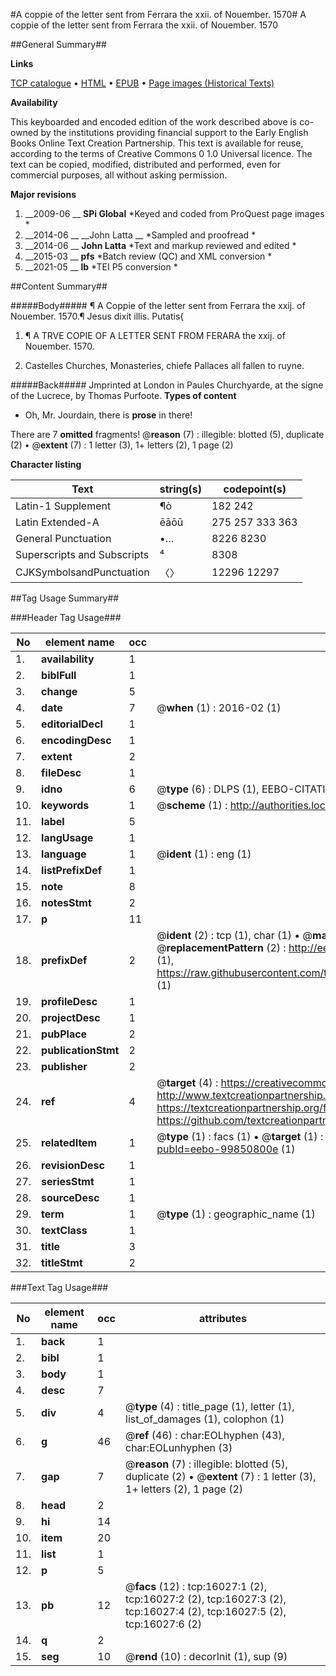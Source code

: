 #A coppie of the letter sent from Ferrara the xxii. of Nouember. 1570#
A coppie of the letter sent from Ferrara the xxii. of Nouember. 1570

##General Summary##

**Links**

[TCP catalogue](http://www.ota.ox.ac.uk/tcp/)  • 
[HTML](http://tei.it.ox.ac.uk/tcp/Texts-HTML/free/A00/A00697.html)  • 
[EPUB](http://tei.it.ox.ac.uk/tcp/Texts-EPUB/free/A00/A00697.epub) • 
[Page images (Historical Texts)](https://historicaltexts.jisc.ac.uk/eebo-99850800e)

**Availability**

This keyboarded and encoded edition of the work described above is co-owned by the
    institutions providing financial support to the Early English Books Online Text Creation
    Partnership. This text is available for reuse, according to the terms of  Creative Commons 0 1.0 Universal
    licence. The text can be copied, modified, distributed and performed, even for commercial
    purposes, all without asking permission.

**Major revisions**

1. __2009-06 __ __SPi Global__ *Keyed and coded from ProQuest page images *
1. __2014-06 __ __John Latta __ *Sampled and proofread *
1. __2014-06 __ __John Latta__ *Text and markup reviewed and edited *
1. __2015-03 __ __pfs__ *Batch review (QC) and XML conversion *
1. __2021-05 __ __lb__ *TEI P5 conversion *

##Content Summary##

#####Body#####
¶ A Coppie of the letter sent from Ferrara the xxij. of Nouember. 1570.¶ Jesus dixit illis. Putatis{
1. ¶ A TRVE COPIE OF A LETTER SENT FROM FERARA the xxij. of Nouember. 1570.

1. Castelles Churches, Monasteries, chiefe Pallaces all fallen to ruyne.

#####Back#####
Jmprinted at London in Paules Churchyarde, at the signe of the Lucrece, by Thomas Purfoote.
**Types of content**

  * Oh, Mr. Jourdain, there is **prose** in there!

There are 7 **omitted** fragments! 
 @__reason__ (7) : illegible: blotted (5), duplicate (2)  •  @__extent__ (7) : 1 letter (3), 1+ letters (2), 1 page (2)

**Character listing**


|Text|string(s)|codepoint(s)|
|---|---|---|
|Latin-1 Supplement|¶ò|182 242|
|Latin Extended-A|ēāōū|275 257 333 363|
|General Punctuation|•…|8226 8230|
|Superscripts             and Subscripts|⁴|8308|
|CJKSymbolsandPunctuation|〈〉|12296 12297|

##Tag Usage Summary##

###Header Tag Usage###

|No|element name|occ|attributes|
|---|---|---|---|
|1.|__availability__|1||
|2.|__biblFull__|1||
|3.|__change__|5||
|4.|__date__|7| @__when__ (1) : 2016-02 (1)|
|5.|__editorialDecl__|1||
|6.|__encodingDesc__|1||
|7.|__extent__|2||
|8.|__fileDesc__|1||
|9.|__idno__|6| @__type__ (6) : DLPS (1), EEBO-CITATION (1), VID (1), EEBO-PROQUEST (1), STC (2)|
|10.|__keywords__|1| @__scheme__ (1) : http://authorities.loc.gov/ (1)|
|11.|__label__|5||
|12.|__langUsage__|1||
|13.|__language__|1| @__ident__ (1) : eng (1)|
|14.|__listPrefixDef__|1||
|15.|__note__|8||
|16.|__notesStmt__|2||
|17.|__p__|11||
|18.|__prefixDef__|2| @__ident__ (2) : tcp (1), char (1)  •  @__matchPattern__ (2) : ([0-9\-]+):([0-9IVX]+) (1), (.+) (1)  •  @__replacementPattern__ (2) : http://eebo.chadwyck.com/downloadtiff?vid=$1&page=$2 (1), https://raw.githubusercontent.com/textcreationpartnership/Texts/master/tcpchars.xml#$1 (1)|
|19.|__profileDesc__|1||
|20.|__projectDesc__|1||
|21.|__pubPlace__|2||
|22.|__publicationStmt__|2||
|23.|__publisher__|2||
|24.|__ref__|4| @__target__ (4) : https://creativecommons.org/publicdomain/zero/1.0/ (1), http://www.textcreationpartnership.org/docs/. (1), https://textcreationpartnership.org/faq/#faq05 (1), https://github.com/textcreationpartnership (1)|
|25.|__relatedItem__|1| @__type__ (1) : facs (1)  •  @__target__ (1) : https://data.historicaltexts.jisc.ac.uk/view?pubId=eebo-99850800e (1)|
|26.|__revisionDesc__|1||
|27.|__seriesStmt__|1||
|28.|__sourceDesc__|1||
|29.|__term__|1| @__type__ (1) : geographic_name (1)|
|30.|__textClass__|1||
|31.|__title__|3||
|32.|__titleStmt__|2||


###Text Tag Usage###

|No|element name|occ|attributes|
|---|---|---|---|
|1.|__back__|1||
|2.|__bibl__|1||
|3.|__body__|1||
|4.|__desc__|7||
|5.|__div__|4| @__type__ (4) : title_page (1), letter (1), list_of_damages (1), colophon (1)|
|6.|__g__|46| @__ref__ (46) : char:EOLhyphen (43), char:EOLunhyphen (3)|
|7.|__gap__|7| @__reason__ (7) : illegible: blotted (5), duplicate (2)  •  @__extent__ (7) : 1 letter (3), 1+ letters (2), 1 page (2)|
|8.|__head__|2||
|9.|__hi__|14||
|10.|__item__|20||
|11.|__list__|1||
|12.|__p__|5||
|13.|__pb__|12| @__facs__ (12) : tcp:16027:1 (2), tcp:16027:2 (2), tcp:16027:3 (2), tcp:16027:4 (2), tcp:16027:5 (2), tcp:16027:6 (2)|
|14.|__q__|2||
|15.|__seg__|10| @__rend__ (10) : decorInit (1), sup (9)|
